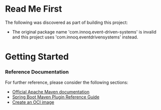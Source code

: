 # Read Me First
The following was discovered as part of building this project:

* The original package name 'com.innoq.event-driven-systems' is invalid and this project uses 'com.innoq.eventdrivensystems' instead.

# Getting Started

### Reference Documentation
For further reference, please consider the following sections:

* [Official Apache Maven documentation](https://maven.apache.org/guides/index.html)
* [Spring Boot Maven Plugin Reference Guide](https://docs.spring.io/spring-boot/docs/2.6.3/maven-plugin/reference/html/)
* [Create an OCI image](https://docs.spring.io/spring-boot/docs/2.6.3/maven-plugin/reference/html/#build-image)

